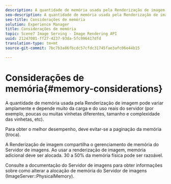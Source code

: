 ```yaml
---
description: A quantidade de memória usada pela Renderização de imagem pode variar amplamente e depende muito da carga e do uso reais do servidor (por exemplo, poucas ou muitas vinhetas diferentes, tamanho e complexidade das vinhetas, etc).
seo-description: A quantidade de memória usada pela Renderização de imagem pode variar amplamente e depende muito da carga e do uso reais do servidor (por exemplo, poucas ou muitas vinhetas diferentes, tamanho e complexidade das vinhetas, etc).
seo-title: Considerações de memória
solution: Experience Manager
title: Considerações de memória
topic: Scene7 Image Serving - Image Rendering API
uuid: 21247081-ff27-4237-93da-5fc996417dfd
translation-type: tm+mt
source-git-commit: 7bc7b3a86fbcdc57cfdc31745fae3afc06e44b15

---
```



# Considerações de memória{#memory-considerations}

A quantidade de memória usada pela Renderização de imagem pode variar amplamente e depende muito da carga e do uso reais do servidor (por exemplo, poucas ou muitas vinhetas diferentes, tamanho e complexidade das vinhetas, etc).

Para obter o melhor desempenho, deve evitar-se a paginação da memória (troca).

A Renderização de imagem compartilha o gerenciamento de memória do Servidor de imagens. Ao usar a renderização de imagem, memória adicional deve ser alocada. 30 a 50% da memória física pode ser razoável.

Consulte a documentação do Servidor de imagens para obter informações sobre como alterar a alocação de memória do Servidor de imagens (ImageServer::PhysicalMemory).
